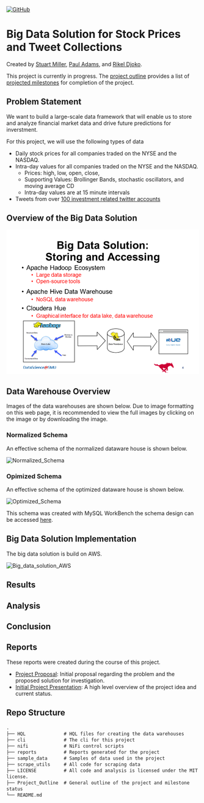 [![GitHub](https://img.shields.io/github/license/mashape/apistatus.svg)](https://github.com/sjmiller8182/DBMS_Proj/blob/master/LICENSE)

# Big Data Solution for Stock Prices and Tweet Collections

Created by [Stuart Miller](https://github.com/sjmiller8182), [Paul Adams](https://github.com/PaulAdams4361), and [Rikel Djoko](https://github.com/leriky).

This project is currently in progress.
The [project outline](https://github.com/sjmiller8182/DBMS_Proj/blob/master/Project_Outline.md) provides a list of [projected milestones](https://github.com/sjmiller8182/DBMS_Proj/blob/master/Project_Outline.md#milestones-and-status) for completion of the project.

## Problem Statement

We want to build a large-scale data framework that will enable us to store and analyze financial market data and drive future predictions for inverstment.

For this project, we will use the following types of data

* Daily stock prices for all companies traded on the NYSE and the NASDAQ.
* Intra-day values for all companies traded on the NYSE and the NASDAQ.
  * Prices: high, low, open, close,
  * Supporting Values: Brollinger Bands, stochastic oscillators, and moving average CD
  * Intra-day values are at 15 minute intervals
* Tweets from over [100 investment related twitter accounts](https://github.com/sjmiller8182/DBMS_Proj/blob/master/scrape_utils/python/twitter_handles.txt)

## Overview of the Big Data Solution

![Overview of Solution](https://github.com/sjmiller8182/DBMS_Proj/blob/master/reports/support/images/Overview_of_Solution.png)

## Data Warehouse Overview

Images of the data warehouses are shown below.
Due to image formatting on this web page, it is recommended to view the full images by clicking on the image or by downloading the image.

### Normalized Schema

An effective schema of the normalized dataware house is shown below. 

![Normalized_Schema](https://github.com/sjmiller8182/DBMS_Proj/blob/master/reports/support/images/Warehouse_Schema_Normalized.png)

### Opimized Schema

An effective schema of the optimized dataware house is shown below. 

![Optimized_Schema](https://github.com/sjmiller8182/DBMS_Proj/blob/master/reports/support/images/Warehouse_Schema_Optimized.png)

This schema was created with MySQL WorkBench the schema design can be accessed [here](https://github.com/sjmiller8182/DBMS_Proj/tree/master/reports/support/schemas).

## Big Data Solution Implementation

The big data solution is build on AWS.

![Big_data_solution_AWS](https://github.com/sjmiller8182/DBMS_Proj/blob/master/reports/support/images/Big_Data_Solution_AWS.png)

## Results

## Analysis

## Conclusion

## Reports

These reports were created during the course of this project.

* [Project Proposal](https://github.com/sjmiller8182/DBMS_Proj/blob/master/reports/Proposal.pdf): Initial proposal regarding the problem and the proposed solution for investigation.
* [Initial Project Presentation](https://github.com/sjmiller8182/DBMS_Proj/blob/master/reports/Initial_Presentation.pdf): A high level overview of the project idea and current status.

## Repo Structure
    .
    ├── HQL              # HQL files for creating the data warehouses
    ├── cli              # The cli for this project
    ├── nifi             # NiFi control scripts
    ├── reports          # Reports generated for the project
    ├── sample_data      # Samples of data used in the project
    ├── scrape_utils     # All code for scraping data
    ├── LICENSE          # All code and analysis is licensed under the MIT license.
    ├── Project_Outline  # General outline of the project and milestone status
    └── README.md
